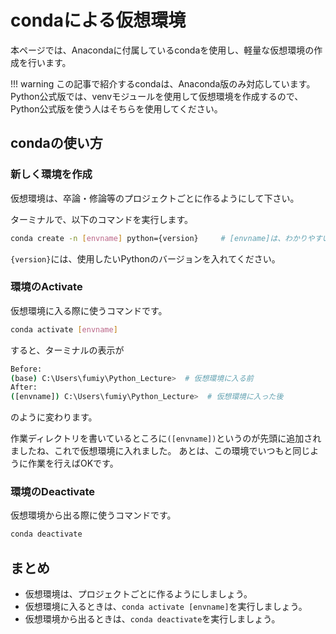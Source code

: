 # condaによる仮想環境
本ページでは、Anacondaに付属しているcondaを使用し、軽量な仮想環境の作成を行います。

!!! warning
    この記事で紹介するcondaは、Anaconda版のみ対応しています。  
    Python公式版では、venvモジュールを使用して仮想環境を作成するので、Python公式版を使う人はそちらを使用してください。

## condaの使い方
### 新しく環境を作成
仮想環境は、卒論・修論等のプロジェクトごとに作るようにして下さい。

ターミナルで、以下のコマンドを実行します。
```bash title="Terminal or Command Prompt"
conda create -n [envname] python={version}     # [envname]は、わかりやすい仮想環境名を入れること
```
`{version}`には、使用したいPythonのバージョンを入れてください。

### 環境のActivate
仮想環境に入る際に使うコマンドです。
```bash title="Terminal or Command Prompt"
conda activate [envname]
```

すると、ターミナルの表示が
```bash
Before:
(base) C:\Users\fumiy\Python_Lecture>  # 仮想環境に入る前
After:
([envname]) C:\Users\fumiy\Python_Lecture>  # 仮想環境に入った後
```
のように変わります。

作業ディレクトリを書いているところに`([envname])`というのが先頭に追加されましたね、これで仮想環境に入れました。
あとは、この環境でいつもと同じように作業を行えばOKです。

### 環境のDeactivate
仮想環境から出る際に使うコマンドです。
```bash title="Terminal or Command Prompt"
conda deactivate
```

## まとめ
- 仮想環境は、プロジェクトごとに作るようにしましょう。
- 仮想環境に入るときは、`conda activate [envname]`を実行しましょう。
- 仮想環境から出るときは、`conda deactivate`を実行しましょう。
